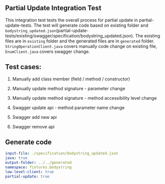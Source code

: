 ## Partial Update Integration Test

This integration test tests the overall process for partial update in partial-update-tests. The test will generate code based on existing folder and `bodystring_updated.json`(partial-update-tests/existing/swagger/specification/bodystring_updated.json). The existing files are in `existing` folder and the generated files are in `generated` folder. `StringOperationClient.java` covers manually code change on existing file, `EnumClient.java` covers swagger change.

## Test cases:

1. Manually add class member (field / method / constructor)

2. Manually update method signature - parameter change

3. Manually update method signature -  method accessibility level change

4. Swagger update api - method parameter name change

5. Swagger add new api

6. Swagger remove api

  
## Generate code
```yaml
input-file: ./specification/bodystring_updated.json
java: true
output-folder: ../../generated
namespace: fixtures.bodystring
low-level-client: true
partial-update: true
```
